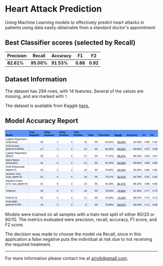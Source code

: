 # Heart Attack Prediction
Using Machine Learning models to effectively predict heart attacks in patients using data easily obtainable from a standard doctor's appointment

## Best Classifier scores (selected by Recall)

| **Precision** | **Recall** | **Accuracy** | **F1**   | **F2**   |
| ------------- | ---------- | ------------ | -------- | -------- |
| **82.61%**    | **95.00%** | **91.53%**   | **0.88** | **0.92** |

## Dataset Information

The dataset has 294 rows, with 14 features. Several of the values are missing, and are marked with `?`.

The dataset is available from Kaggle [here.](https://www.kaggle.com/imnikhilanand/heart-attack-prediction)

## Model Accuracy Report

![Model Accuracy Report](./Model%20Accuracy%20Report.png)

Models were trained on all samples with a train-test split of either 80/20 or 90/10. The metrics evaluated were precision, recall, accuracy, F1 score, and F2 score.

The decision was made to choose the model via Recall, since in this application a false negative puts the individual at risk due to not receiving the required treatment.

---

For more information please contact me at arjvik@gmail.com.
